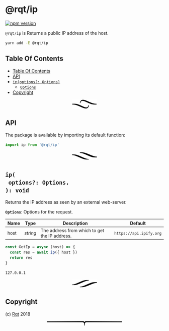 # @rqt/ip

[![npm version](https://badge.fury.io/js/%40rqt%2Fip.svg)](https://npmjs.org/package/@rqt/ip)

`@rqt/ip` is Returns a public IP address of the host.

```sh
yarn add -E @rqt/ip
```

## Table Of Contents

- [Table Of Contents](#table-of-contents)
- [API](#api)
- [`ip(options?: Options)`](#ipoptions-options-void)
  * [`Options`](#type-options)
- [Copyright](#copyright)

<p align="center"><a href="#table-of-contents"><img src=".documentary/section-breaks/0.svg?sanitize=true"></a></p>

## API

The package is available by importing its default function:

```js
import ip from '@rqt/ip'
```

<p align="center"><a href="#table-of-contents"><img src=".documentary/section-breaks/1.svg?sanitize=true"></a></p>

## `ip(`<br/>&nbsp;&nbsp;`options?: Options,`<br/>`): void`

Returns the IP address as seen by an external web-server.

__<a name="type-options">`Options`</a>__: Options for the request.

| Name |   Type   |                  Description                  |         Default         |
| ---- | -------- | --------------------------------------------- | ----------------------- |
| host | _string_ | The address from which to get the IP address. | `https://api.ipify.org` |

```js
const GetIp = async (host) => {
  const res = await ip({ host })
  return res
}
```
```
127.0.0.1
```

<p align="center"><a href="#table-of-contents"><img src=".documentary/section-breaks/2.svg?sanitize=true"></a></p>

## Copyright

(c) [Rqt][1] 2018

[1]: https://rqt.biz

<p align="center"><a href="#table-of-contents"><img src=".documentary/section-breaks/-1.svg?sanitize=true"></a></p>